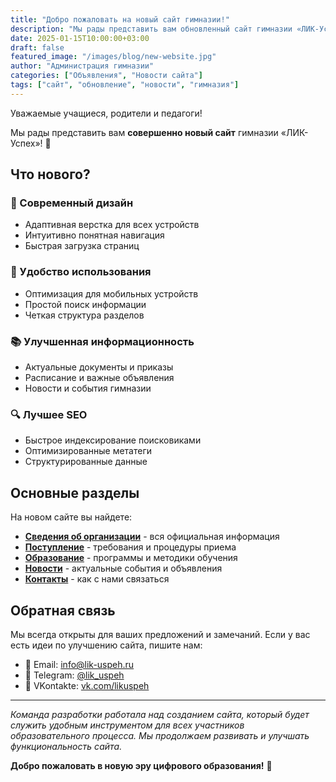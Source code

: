 ```yaml
---
title: "Добро пожаловать на новый сайт гимназии!"
description: "Мы рады представить вам обновленный сайт гимназии «ЛИК-Успех» с современным дизайном и улучшенной функциональностью."
date: 2025-01-15T10:00:00+03:00
draft: false
featured_image: "/images/blog/new-website.jpg"
author: "Администрация гимназии"
categories: ["Объявления", "Новости сайта"]
tags: ["сайт", "обновление", "новости", "гимназия"]
---
```


Уважаемые учащиеся, родители и педагоги!

Мы рады представить вам **совершенно новый сайт** гимназии «ЛИК-Успех»! 🎉

## Что нового?

### 🚀 Современный дизайн
- Адаптивная верстка для всех устройств
- Интуитивно понятная навигация
- Быстрая загрузка страниц

### 📱 Удобство использования
- Оптимизация для мобильных устройств
- Простой поиск информации
- Четкая структура разделов

### 📚 Улучшенная информационность
- Актуальные документы и приказы
- Расписание и важные объявления
- Новости и события гимназии

### 🔍 Лучшее SEO
- Быстрое индексирование поисковиками
- Оптимизированные метатеги
- Структурированные данные

## Основные разделы

На новом сайте вы найдете:

- **[Сведения об организации](/organization/)** - вся официальная информация
- **[Поступление](/admissions/)** - требования и процедуры приема
- **[Образование](/education/)** - программы и методики обучения
- **[Новости](/blog/)** - актуальные события и объявления
- **[Контакты](/contacts/)** - как с нами связаться

## Обратная связь

Мы всегда открыты для ваших предложений и замечаний. Если у вас есть идеи по улучшению сайта, пишите нам:

- 📧 Email: [info@lik-uspeh.ru](mailto:info@lik-uspeh.ru)
- 📱 Telegram: [@lik_uspeh](https://t.me/lik_uspeh)
- 🔗 VKontakte: [vk.com/likuspeh](https://vk.com/likuspeh)

---

*Команда разработки работала над созданием сайта, который будет служить удобным инструментом для всех участников образовательного процесса. Мы продолжаем развивать и улучшать функциональность сайта.*

**Добро пожаловать в новую эру цифрового образования!** 🌟
